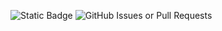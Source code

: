 ![Static Badge](https://img.shields.io/badge/-Refactored-blue)
![GitHub Issues or Pull Requests](https://img.shields.io/github/issues/highpriesst/weather-app)
